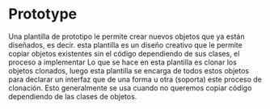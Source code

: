 # Prototype

Una plantilla de prototipo le permite crear nuevos objetos que ya están diseñados, es decir. esta plantilla es un diseño creativo que le permite copiar objetos existentes sin el código dependiendo de sus clases, el proceso a implementar Lo que se hace en esta plantilla es clonar los objetos clonados, luego esta plantilla se encarga de todos estos objetos para declarar un interfaz que de una forma u otra (soporta) este proceso de clonación. Esto generalmente se usa cuando no queremos copiar código dependiendo de las clases de objetos.
